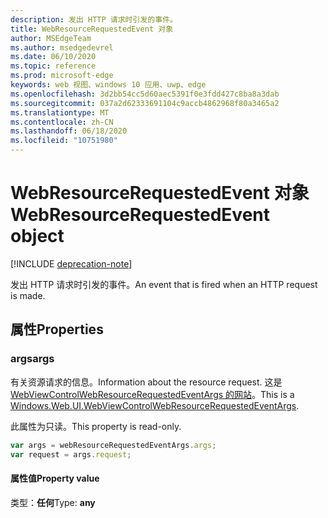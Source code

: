 ```yaml
---
description: 发出 HTTP 请求时引发的事件。
title: WebResourceRequestedEvent 对象
author: MSEdgeTeam
ms.author: msedgedevrel
ms.date: 06/10/2020
ms.topic: reference
ms.prod: microsoft-edge
keywords: web 视图、windows 10 应用、uwp、edge
ms.openlocfilehash: 3d2bb54cc5d60aec5391f0e3fdd427c8ba8a3dab
ms.sourcegitcommit: 037a2d62333691104c9accb4862968f80a3465a2
ms.translationtype: MT
ms.contentlocale: zh-CN
ms.lasthandoff: 06/18/2020
ms.locfileid: "10751980"
---
```

# <span data-ttu-id="2b523-104">WebResourceRequestedEvent 对象</span><span class="sxs-lookup"><span data-stu-id="2b523-104">WebResourceRequestedEvent object</span></span>  

[!INCLUDE [deprecation-note](../includes/deprecation-note.md)]  

<span data-ttu-id="2b523-105">发出 HTTP 请求时引发的事件。</span><span class="sxs-lookup"><span data-stu-id="2b523-105">An event that is fired when an HTTP request is made.</span></span>  

## <span data-ttu-id="2b523-106">属性</span><span class="sxs-lookup"><span data-stu-id="2b523-106">Properties</span></span>  

### <span data-ttu-id="2b523-107">args</span><span class="sxs-lookup"><span data-stu-id="2b523-107">args</span></span>  

<span data-ttu-id="2b523-108">有关资源请求的信息。</span><span class="sxs-lookup"><span data-stu-id="2b523-108">Information about the resource request.</span></span>  <span data-ttu-id="2b523-109">这是[WebViewControlWebResourceRequestedEventArgs 的网站](/uwp/api/windows.web.ui.webviewcontrolwebresourcerequestedeventargs)。</span><span class="sxs-lookup"><span data-stu-id="2b523-109">This is a [Windows.Web.UI.WebViewControlWebResourceRequestedEventArgs](/uwp/api/windows.web.ui.webviewcontrolwebresourcerequestedeventargs).</span></span>  

<span data-ttu-id="2b523-110">此属性为只读。</span><span class="sxs-lookup"><span data-stu-id="2b523-110">This property is read-only.</span></span>  

```javascript
var args = webResourceRequestedEventArgs.args;
var request = args.request;
```  

#### <span data-ttu-id="2b523-111">属性值</span><span class="sxs-lookup"><span data-stu-id="2b523-111">Property value</span></span>  

<span data-ttu-id="2b523-112">类型：**任何**</span><span class="sxs-lookup"><span data-stu-id="2b523-112">Type: **any**</span></span>  
